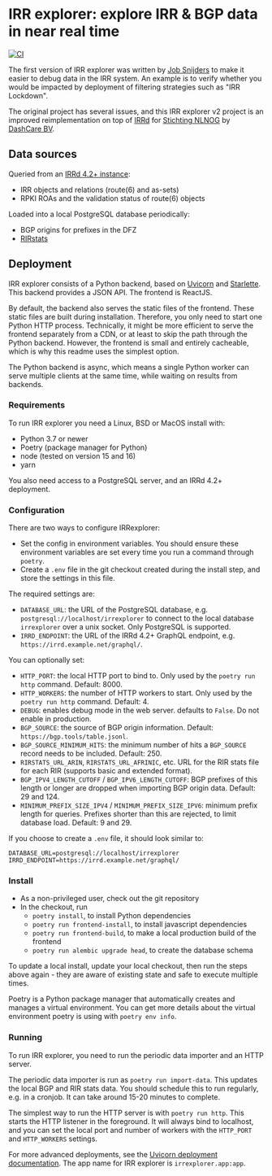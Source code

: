 # IRR explorer: explore IRR & BGP data in near real time

[![CI](https://circleci.com/gh/dashcare/irrexplorer.svg?style=svg)](https://circleci.com/gh/dashcare/irrexplorer)

The first version of IRR explorer was written by
[Job Snijders](https://github.com/job/irrexplorer) to make it easier to debug
data in the IRR system. An example is to verify whether you would be impacted
by deployment of filtering strategies such as "IRR Lockdown".

The original project has several issues, and this IRR explorer v2 project
is an improved reimplementation on top of [IRRd](https://github.com/irrdnet/irrd)
for [Stichting NLNOG](https://nlnog.net/) by [DashCare BV](https://dashcare.nl/).


## Data sources

Queried from an [IRRd 4.2+ instance](https://irrd.readthedocs.io/):

* IRR objects and relations (route(6) and as-sets)
* RPKI ROAs and the validation status of route(6) objects
  
Loaded into a local PostgreSQL database periodically:
  
* BGP origins for prefixes in the DFZ
* [RIRstats](https://www.apnic.net/about-apnic/corporate-documents/documents/resource-guidelines/rir-statistics-exchange-format/)


## Deployment

IRR explorer consists of a Python backend, based on
[Uvicorn](https://www.uvicorn.org/) and [Starlette](https://www.starlette.io/).
This backend provides a JSON API. The frontend is ReactJS.

By default, the backend also serves the static files of the frontend. These
static files are built during installation. Therefore,
you only need to start one Python HTTP process. Technically, it might be more
efficient to serve the frontend separately from a CDN, or at least to skip the
path through the Python backend. However, the frontend is small and entirely
cacheable, which is why this readme uses the simplest option.

The Python backend is async, which means
a single Python worker can serve multiple clients at the same time, while waiting
on results from backends.

### Requirements

To run IRR explorer you need a Linux, BSD or MacOS install with:

* Python 3.7 or newer
* Poetry (package manager for Python)
* node (tested on version 15 and 16)
* yarn

You also need access to a PostgreSQL server, and an IRRd 4.2+ deployment.

### Configuration

There are two ways to configure IRRexplorer:

* Set the config in environment variables. You should ensure these environment
  variables are set every time you run a command through `poetry`.
* Create a `.env` file in the git checkout created during the install step,
  and store the settings in this file.

The required settings are:

* `DATABASE_URL`: the URL of the PostgreSQL database, e.g.
  `postgresql://localhost/irrexplorer` to connect
  to the local database `irrexplorer` over a unix socket. 
  Only PostgreSQL is supported.
* `IRRD_ENDPOINT`: the URL of the IRRd 4.2+ GraphQL endpoint, e.g.
  `https://irrd.example.net/graphql/`.
  
You can optionally set:

* `HTTP_PORT`: the local HTTP port to bind to. Only used by the
  `poetry run http` command. Default: 8000.
* `HTTP_WORKERS`: the number of HTTP workers to start. Only used by the
  `poetry run http` command. Default: 4.
* `DEBUG`: enables debug mode in the web server. defaults to `False`.
  Do not enable in production.
* `BGP_SOURCE`: the source of BGP origin information. Default:
  `https://bgp.tools/table.jsonl`.
* `BGP_SOURCE_MINIMUM_HITS`: the minimum number of hits a `BGP_SOURCE`
  record needs to be included. Default: 250.
* `RIRSTATS_URL_ARIN`, `RIRSTATS_URL_AFRINIC`, etc. URL for the 
  RIR stats file for each RIR (supports basic and extended format).
* `BGP_IPV4_LENGTH_CUTOFF` / `BGP_IPV6_LENGTH_CUTOFF`: BGP prefixes
  of this length or longer are dropped when importing BGP origin data.
  Default: 29 and 124.
* `MINIMUM_PREFIX_SIZE_IPV4` / `MINIMUM_PREFIX_SIZE_IPV6`: minimum prefix
  length for queries. Prefixes shorter than this are rejected, to limit
  database load. Default: 9 and 29.


If you choose to create a `.env` file, it should look similar to:
```
DATABASE_URL=postgresql://localhost/irrexplorer
IRRD_ENDPOINT=https://irrd.example.net/graphql/
```

### Install

* As a non-privileged user, check out the git repository
* In the checkout, run
  * `poetry install`, to install Python dependencies
  * `poetry run frontend-install`, to install javascript dependencies
  * `poetry run frontend-build`, to make a local production build of the frontend
  * `poetry run alembic upgrade head`, to create the database schema
    
To update a local install, update your local checkout, then run the steps
above again - they are aware of existing state and safe to execute multiple
times.

Poetry is a Python package manager that automatically creates and manages a
virtual environment. You can get more details about the virtual environment
poetry is using with `poetry env info`.

### Running

To run IRR explorer, you need to run the periodic data importer and an HTTP server.

The periodic data importer is run as `poetry run import-data`. This updates the local
BGP and RIR stats data. You should schedule this to run regularly, e.g. in a cronjob.
It can take around 15-20 minutes to complete.

The simplest way to run the HTTP server is with `poetry run http`. This starts the
HTTP listener in the foreground. It will always bind to localhost, and you can set
the local port and number of workers with the `HTTP_PORT` and `HTTP_WORKERS` settings.

For more advanced deployments, see the
[Uvicorn deployment documentation](https://www.uvicorn.org/deployment/#using-a-process-manager).
The app name for IRR explorer is `irrexplorer.app:app`. 
